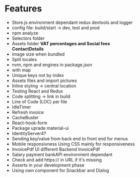 # Features
- Store.js environment dependant redux devtools and logger
- config file: build/start -> dev, test and prod
- npm analyze
- Selectors folder
- Assets folder
  **VAT percentages and Social fees**<br>
  **ContactDetails**<br>
- Image size when bundled
- Split locales
- nvm, npm and engines in package.json
- <MenuItem> with map
- Unique keys not by index
- Assets files and import pictures
- Inline styling -> central location
- Testing React and Redux
- Code splitting -> link in build
- Line of Code (LOC) per file
- IdleTimer
- Refresh invoice
- CacheBuster
- React-hook-form
- Package uprade material-ui
- IdentityServer4?
- Sending key/value from back end to front end for menus
- Mobile responsivness
  Using CSS mainly for responsiveness
- InvoicePdf UI different Backend InvoicePdf
- Salary payment bankAPI environment dependant
- Check and add https:// in URL if it's missing
- Asserts in your development phase
- Using own component for Snackbar and Dialog